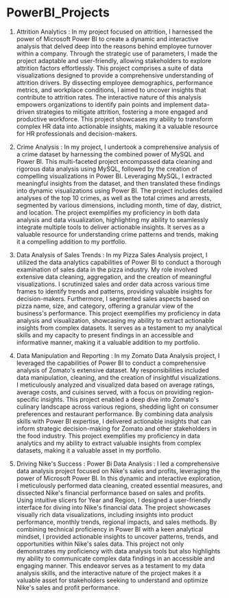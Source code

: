 # PowerBI_Projects

1. Attrition Analytics : In my project focused on attrition, I harnessed the power of Microsoft Power BI to create a dynamic and interactive analysis that delved deep into the reasons behind employee turnover within a company. Through the strategic use of parameters, I made the project adaptable and user-friendly, allowing stakeholders to explore attrition factors effortlessly. This project comprises a suite of data visualizations designed to provide a comprehensive understanding of attrition drivers. By dissecting employee demographics, performance metrics, and workplace conditions, I aimed to uncover insights that contribute to attrition rates. The interactive nature of this analysis empowers organizations to identify pain points and implement data-driven strategies to mitigate attrition, fostering a more engaged and productive workforce. This project showcases my ability to transform complex HR data into actionable insights, making it a valuable resource for HR professionals and decision-makers.

2. Crime Analysis : In my project, I undertook a comprehensive analysis of a crime dataset by harnessing the combined power of MySQL and Power BI. This multi-faceted project encompassed data cleaning and rigorous data analysis using MySQL, followed by the creation of compelling visualizations in Power BI. Leveraging MySQL, I extracted meaningful insights from the dataset, and then translated these findings into dynamic visualizations using Power BI. The project includes detailed analyses of the top 10 crimes, as well as the total crimes and arrests, segmented by various dimensions, including month, time of day, district, and location. The project exemplifies my proficiency in both data analysis and data visualization, highlighting my ability to seamlessly integrate multiple tools to deliver actionable insights. It serves as a valuable resource for understanding crime patterns and trends, making it a compelling addition to my portfolio.

3. Data Analysis of Sales Trends : In my Pizza Sales Analysis project, I utilized the data analytics capabilities of Power BI to conduct a thorough examination of sales data in the pizza industry. My role involved extensive data cleaning, aggregation, and the creation of meaningful visualizations. I scrutinized sales and order data across various time frames to identify trends and patterns, providing valuable insights for decision-makers. Furthermore, I segmented sales aspects based on pizza name, size, and category, offering a granular view of the business's performance. This project exemplifies my proficiency in data analysis and visualization, showcasing my ability to extract actionable insights from complex datasets. It serves as a testament to my analytical skills and my capacity to present findings in an accessible and informative manner, making it a valuable addition to my portfolio.

4. Data Manipulation and Reporting : In my Zomato Data Analysis project, I leveraged the capabilities of Power BI to conduct a comprehensive analysis of Zomato's extensive dataset. My responsibilities included data manipulation, cleaning, and the creation of insightful visualizations. I meticulously analyzed and visualized data based on average ratings, average costs, and cuisines served, with a focus on providing region-specific insights. This project enabled a deep dive into Zomato's culinary landscape across various regions, shedding light on consumer preferences and restaurant performance. By combining data analysis skills with Power BI expertise, I delivered actionable insights that can inform strategic decision-making for Zomato and other stakeholders in the food industry. This project exemplifies my proficiency in data analytics and my ability to extract valuable insights from complex datasets, making it a valuable asset in my portfolio.

5. Driving Nike's Success : Power Bi Data Analysis : I led a comprehensive data analysis project focused on Nike's sales and profits, leveraging the power of Microsoft Power BI. In this dynamic and interactive exploration, I meticulously performed data cleaning, created essential measures, and dissected Nike's financial performance based on sales and profits. Using intuitive slicers for Year and Region, I designed a user-friendly interface for diving into Nike's financial data. The project showcases visually rich data visualizations, including insights into product performance, monthly trends, regional impacts, and sales methods. By combining technical proficiency in Power BI with a keen analytical mindset, I provided actionable insights to uncover patterns, trends, and opportunities within Nike's sales data. This project not only demonstrates my proficiency with data analysis tools but also highlights my ability to communicate complex data findings in an accessible and engaging manner. This endeavor serves as a testament to my data analysis skills, and the interactive nature of the project makes it a valuable asset for stakeholders seeking to understand and optimize Nike's sales and profit performance.
